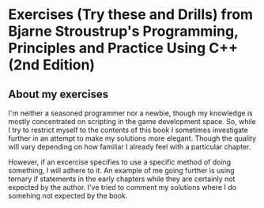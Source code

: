 # Exercises (Try these and Drills) from Bjarne Stroustrup's Programming, Principles and Practice Using C++ (2nd Edition)

## About my exercises

I'm neither a seasoned programmer nor a newbie, though my knowledge is mostly concentrated on scripting
in the game development space. So, while I try to restrict myself to the contents of this book I sometimes
investigate further in an attempt to make my solutions more elegant. Though the quality will vary depending
on how familiar I already feel with a particular chapter.

However, if an excercise specifies to use a specific method of doing something, I will adhere to it.
An example of me going further is using ternary if statements in the early chapters while they are
certainly not expected by the author. I've tried to comment my solutions where I do somehing not 
expected by the book.
